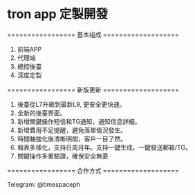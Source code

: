 # tron app 定製開發

================= 基本组成 ===================

1. 前端APP
2. 代理端
3. 總控後臺
4. 深度定製

================= 新版更新 ===================

1. 後臺從L7升級到最新L9, 更安全更快速。
2. 全新的後臺界面。
3. 新增關鍵操作短信和TG通知，通知信息詳細。
4. 新增費用不足提醒，避免落單情況發生。
5. 時間軸強化後清晰明朗，客戶一目了然。
6. 報表多樣化，支持日周月年。支持一鍵生成。一鍵發送郵箱/TG。
7. 關鍵操作多重驗證，確保安全無憂

================= 合作方式 ===================

Telegram: @timespaceph
